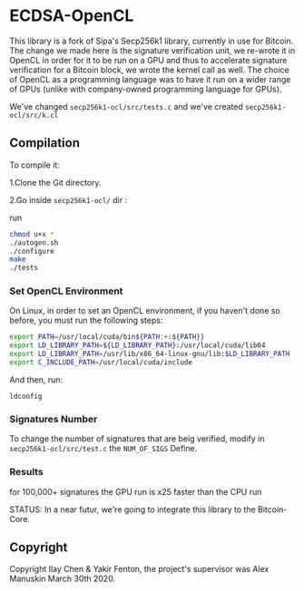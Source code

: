 # ECDSA-OpenCL

This library is a fork of Sipa's Secp256k1 library, currently in use for Bitcoin.
The change we made here is the signature verification unit, we re-wrote it in OpenCL in order for it to be run on a GPU and thus to accelerate signature verification for a Bitcoin block, we wrote the kernel call as well.
The choice of OpenCL as a programming language was to have it run on a wider range of GPUs (unlike with company-owned programming language for GPUs).

We've  changed `secp256k1-ocl/src/tests.c` and we've created `secp256k1-ocl/src/k.cl` 


## Compilation
To compile it:

1.Clone the Git directory.


2.Go inside `secp256k1-ocl/` dir :

run

``` sh
chmod u+x *
./autogen.sh 
./configure
make
./tests
```
### Set OpenCL Environment 
On Linux, in order to set an OpenCL environment, if you haven't done so before, you must run the following steps:
``` sh
export PATH=/usr/local/cuda/bin${PATH:+:${PATH}}
export LD_LIBRARY_PATH=${LD_LIBRARY_PATH}:/usr/local/cuda/lib64
export LD_LIBRARY_PATH=/usr/lib/x86_64-linux-gnu/lib:$LD_LIBRARY_PATH
export C_INCLUDE_PATH=/usr/local/cuda/include
```
And then, run:

`ldconfig`

### Signatures Number
To change the number of signatures that are beig verified, modify in `secp256k1-ocl/src/test.c` the `NUM_OF_SIGS` Define.

### Results
for 100,000+ signatures the GPU run is x25 faster than the CPU run

STATUS: In a near futur, we're going to integrate this library to the Bitcoin-Core.

## Copyright
Copyright Ilay Chen & Yakir Fenton, the project's supervisor was Alex Manuskin March 30th 2020.
